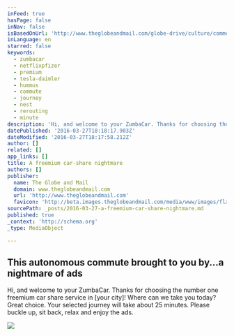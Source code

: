 ```yaml
---
inFeed: true
hasPage: false
inNav: false
isBasedOnUrl: 'http://www.theglobeandmail.com/globe-drive/culture/commentary/this-autonomous-commute-brought-to-you-by-a-nightmare-of-ads/article28666364/'
inLanguage: en
starred: false
keywords:
  - zumbacar
  - netflixpfizer
  - premium
  - tesla-daimler
  - hummus
  - commute
  - journey
  - nest
  - rerouting
  - minute
description: 'Hi, and welcome to your ZumbaCar. Thanks for choosing the number one freemium car share service in [your city]! Where can we take you today? Great choice. Your selected journey will take about 25 minutes. Please buckle up, sit back, relax and enjoy the ads.'
datePublished: '2016-03-27T18:18:17.903Z'
dateModified: '2016-03-27T18:17:58.212Z'
author: []
related: []
app_links: []
title: A freemium car-share nightmare
authors: []
publisher:
  name: The Globe and Mail
  domain: www.theglobeandmail.com
  url: 'http://www.theglobeandmail.com'
  favicon: 'http://beta.images.theglobeandmail.com/media/www/images/flag/favicon.ico'
sourcePath: _posts/2016-03-27-a-freemium-car-share-nightmare.md
published: true
_context: 'http://schema.org'
_type: MediaObject

---
```

<article style=""><h1>This autonomous commute brought to you by...a nightmare of ads</h1><p>Hi, and welcome to your ZumbaCar. Thanks for choosing the number one freemium car share service in [your city]! Where can we take you today? Great choice. Your selected journey will take about 25 minutes. Please buckle up, sit back, relax and enjoy the ads.</p><img src="http://static.theglobeandmail.ca/9cd/globe-drive/culture/commuting/article14148784.ece/ALTERNATES/w620/Traffic03.JPG" /></article>